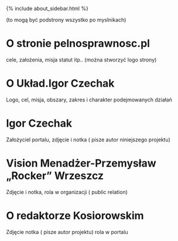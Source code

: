 {% include about_sidebar.html %}
  
(to mogą być podstrony wszystko po myslnikach)  

  <div class="w3-row w3-padding-64">
    <div class="w3-twothird w3-container">
      <h1 class="w3-text-teal">O stronie pelnosprawnosc.pl</h1>
      <p>cele, założenia, misja statut itp.. (można stworzyć logo strony)</p>
    </div>
  </div>

  <div class="w3-row">
    <div class="w3-twothird w3-container">
      <h1 class="w3-text-teal">O Układ.Igor Czechak</h1>
      <p>Logo, cel, misja, obszary, zakres i charakter podejmowanych działań</p>
    </div>
  </div>

  <div class="w3-row w3-padding-64">
    <div class="w3-twothird w3-container">
      <h1 class="w3-text-teal">Igor Czechak</h1>
      <p>Założyciel portalu, zdjęcie i notka ( pisze autor niniejszego projektu)</p>
    </div>
  </div>

  <div class="w3-row w3-padding-64">
    <div class="w3-twothird w3-container">
      <h1 class="w3-text-teal">Vision Menadżer-Przemysław „Rocker” Wrzeszcz</h1>
      <p>Zdjęcie i notka, rola w organizacji ( public relation)</p>
    </div>
  </div>
  
   <div class="w3-row w3-padding-64">
    <div class="w3-twothird w3-container">
      <h1 class="w3-text-teal">O redaktorze Kosiorowskim</h1>
      <p>Zdjęcie notka ( pisze autor projektu) rola w portalu</p>
    </div>
  </div>




